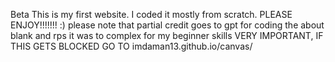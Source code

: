  Beta
This is my first website. I coded it mostly from scratch.
PLEASE ENJOY!!!!!!! :)
please note that partial credit goes to gpt for coding the about blank and rps it was to complex for my beginner skills
VERY IMPORTANT, IF THIS GETS BLOCKED GO TO imdaman13.github.io/canvas/
